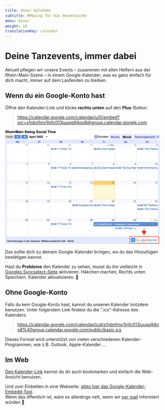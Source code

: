 ```yaml
---
title: Unser Kalender
subtitle: RMSwing für die Hosentasche
menu: minor
weight: 10
translationKey: calendar
---
```

# Deine Tanzevents, immer dabei

Aktuell pflegen wir unsere Events – zusammen mit allen Helfern aus der Rhein-Main-Szene – in einem Google-Kalender, was es ganz einfach für dich macht, immer auf dem Laufenden zu bleiben.

## Wenn du ein Google-Konto hast

Öffne den Kalender-Link und klicke **rechts unten** auf den **Plus**-Button:

> https://calendar.google.com/calendar/u/0/embed?src=s1nbnfmv1lnfc013iuuqg94oo8@group.calendar.google.com

![Google Embed](google.png)

Das sollte dich zu deinem Google-Kalender bringen, wo du das Hinzufügen bestätigen kannst.

Hast du **Probleme** den Kalender zu sehen, musst du ihn vielleicht in [Googles Syncselect-Seite](https://calendar.google.com/calendar/u/0/syncselect) aktivieren. Häkchen machen, Rechts unten Speichern. Kalender aktualisieren. 🤞


## Ohne Google-Konto

Falls du kein Google-Konto hast, kannst du unseren Kalender trotzdem benutzen. Unter folgendem Link findest du die ".ics"-Adresse des Kalenders:

> https://calendar.google.com/calendar/ical/s1nbnfmv1lnfc013iuuqg94oo8%40group.calendar.google.com/public/basic.ics

Dieses Format wird unterstützt von vielen verschiedenen Kalender-Programmen, wie z.B. Outlook, Apple-Kalender ...

## Im Web

[Den Kalender-Link](https://calendar.google.com/calendar/u/0/embed?src=s1nbnfmv1lnfc013iuuqg94oo8@group.calendar.google.com)  kannst du dir auch bookmarken und einfach die Web-Ansicht benutzen.

Und zum Einbetten in eine Webseite: [gibts hier das Google-Kalender-Embedd-Tool](https://calendar.google.com/calendar/u/0/embedhelper?src=s1nbnfmv1lnfc013iuuqg94oo8%40group.calendar.google.com&ctz=Europe%2FBerlin).\
Wenn das öffentlich ist, wäre es allerdings nett, wenn wir [per mail](mailto:hallo@rmswing.de) informiert würden 🙂
